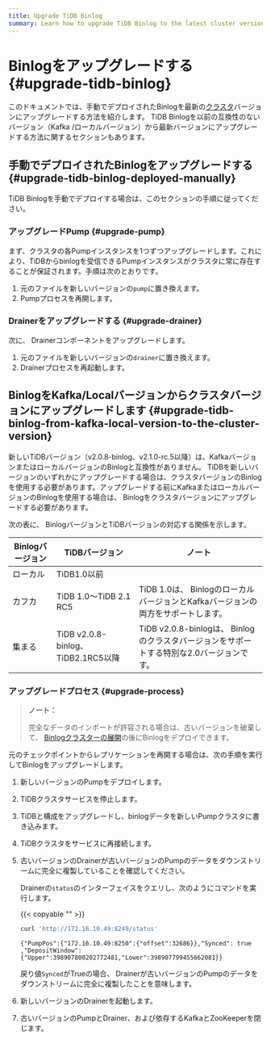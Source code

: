 ```yaml
---
title: Upgrade TiDB Binlog
summary: Learn how to upgrade TiDB Binlog to the latest cluster version.
---
```


# Binlogをアップグレードする {#upgrade-tidb-binlog}

このドキュメントでは、手動でデプロイされたBinlogを最新の[クラスタ](/tidb-binlog/tidb-binlog-overview.md)バージョンにアップグレードする方法を紹介します。 TiDB Binlogを以前の互換性のないバージョン（Kafka /ローカルバージョン）から最新バージョンにアップグレードする方法に関するセクションもあります。

## 手動でデプロイされたBinlogをアップグレードする {#upgrade-tidb-binlog-deployed-manually}

TiDB Binlogを手動でデプロイする場合は、このセクションの手順に従ってください。

### アップグレードPump {#upgrade-pump}

まず、クラスタの各Pumpインスタンスを1つずつアップグレードします。これにより、TiDBからbinlogを受信できるPumpインスタンスがクラスタに常に存在することが保証されます。手順は次のとおりです。

1.  元のファイルを新しいバージョンの`pump`に置き換えます。
2.  Pumpプロセスを再開します。

### Drainerをアップグレードする {#upgrade-drainer}

次に、 Drainerコンポーネントをアップグレードします。

1.  元のファイルを新しいバージョンの`drainer`に置き換えます。
2.  Drainerプロセスを再起動します。

## BinlogをKafka/Localバージョンからクラスタバージョンにアップグレードします {#upgrade-tidb-binlog-from-kafka-local-version-to-the-cluster-version}

新しいTiDBバージョン（v2.0.8-binlog、v2.1.0-rc.5以降）は、KafkaバージョンまたはローカルバージョンのBinlogと互換性がありません。 TiDBを新しいバージョンのいずれかにアップグレードする場合は、クラスタバージョンのBinlogを使用する必要があります。アップグレードする前にKafkaまたはローカルバージョンのBinlogを使用する場合は、 Binlogをクラスタバージョンにアップグレードする必要があります。

次の表に、 BinlogバージョンとTiDBバージョンの対応する関係を示します。

| Binlogバージョン | TiDBバージョン                       | ノート                                                        |
| ----------- | ------------------------------- | ---------------------------------------------------------- |
| ローカル        | TiDB1.0以前                       |                                                            |
| カフカ         | TiDB 1.0〜TiDB 2.1 RC5           | TiDB 1.0は、 BinlogのローカルバージョンとKafkaバージョンの両方をサポートします。         |
| 集まる         | TiDB v2.0.8-binlog、TiDB2.1RC5以降 | TiDB v2.0.8-binlogは、 Binlogのクラスタバージョンをサポートする特別な2.0バージョンです。 |

### アップグレードプロセス {#upgrade-process}

> **ノート：**
>
> 完全なデータのインポートが許容される場合は、古いバージョンを破棄して、 [Binlogクラスターの展開](/tidb-binlog/deploy-tidb-binlog.md)の後にBinlogをデプロイできます。

元のチェックポイントからレプリケーションを再開する場合は、次の手順を実行してBinlogをアップグレードします。

1.  新しいバージョンのPumpをデプロイします。

2.  TiDBクラスタサービスを停止します。

3.  TiDBと構成をアップグレードし、binlogデータを新しいPumpクラスタに書き込みます。

4.  TiDBクラスタをサービスに再接続します。

5.  古いバージョンのDrainerが古いバージョンのPumpのデータをダウンストリームに完全に複製していることを確認してください。

    Drainerの`status`のインターフェイスをクエリし、次のようにコマンドを実行します。

    {{< copyable "" >}}

    ```bash
    curl 'http://172.16.10.49:8249/status'
    ```

    ```
    {"PumpPos":{"172.16.10.49:8250":{"offset":32686}},"Synced": true ,"DepositWindow":{"Upper":398907800202772481,"Lower":398907799455662081}}
    ```

    戻り値`Synced`がTrueの場合、 Drainerが古いバージョンのPumpのデータをダウンストリームに完全に複製したことを意味します。

6.  新しいバージョンのDrainerを起動します。

7.  古いバージョンのPumpとDrainer、および依存するKafkaとZooKeeperを閉じます。
